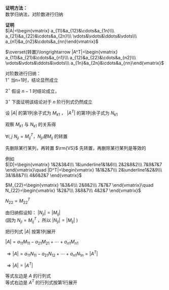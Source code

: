 **证明方法：**  
数学归纳法，对阶数进行归纳  
  
**证明**  
 $|A|=\begin{vmatrix}  
a_{11}&a_{12}&\cdots&a_{1n}\\\  
a_{21}&a_{22}&\cdots&a_{2n}\\\  
\vdots&\vdots&\ddots&\vdots\\\  
a_{n1}&a_{n2}&\cdots&a_{nn}\end{vmatrix}$  
  
 $\overset{转置}\longrightarrow  
|A^T|=\begin{vmatrix}  
a_{11}&a_{21}&\cdots&a_{n1}\\\  
a_{12}&a_{22}&\cdots&a_{n2}\\\  
\vdots&\vdots&\ddots&\vdots\\\  
a_{1n}&a_{2n}&\cdots&a_{nn}\end{vmatrix}$  
  
对阶数进行归纳：  
 $1^\circ$  当n=1时，结论显然成立  
  
 $2^\circ$  假设 $n-1$ 时结论成立，  
  
 $3^\circ$  下面证明该结论对于 $n$ 阶行列式仍然成立  
  
设 $|A|$ 的第1列余子式为 $M_{k1}$ ， $|A^T|$ 的第1列余子式为 $N_{k1}$  
  
  
  
观察 $M_{k1}$ 与 $N_{k1}$ 的关系得  
  
 $\forall i,j\ N_{ji}=M_{ij}^T，N_{ji}是M_{ij}$ 的转置  
  
先删除某行某列，再转置 $\rm{VS}$ 先转置，再删除某行某列是等效的  
  
例如  
 $|D|=\begin{vmatrix}  
1&2&3&4\\\  
1&\underline1&1&6\\\  
2&2&8&2\\\  
7&9&7&7  
\end{vmatrix}\quad  
|D^T|=\begin{vmatrix}  
1&1&2&7\\\  
2&\underline1&2&9\\\  
3&1&8&7\\\  
4&6&2&7  
\end{vmatrix}$  
  
 $M_{22}=\begin{vmatrix}  
1&3&4\\\  
2&8&2\\\  
7&7&7  
\end{vmatrix}\quad  
N_{22}=\begin{vmatrix}  
1&2&7\\\  
3&8&7\\\  
4&2&7  
\end{vmatrix}$  
  
 $N_{22}=M_{22}^T$  
  
由归纳假设知： $|N_{ji}|=|M_{ij}|$  
(因为 $N_{ji}=M_{ij}^T$ ，所以 $|N_{ji}|=|M_{ij}|$ )  
  
  
  
把行列式 $|A|$ 按第1列展开  
  
 $|A|=a_{11}M_{11}-a_{21}M_{21}+\cdots+a_{n1}M_{n1}$  
  
 $\Rightarrow|A|=a_{11}N_{11}-a_{21}N_{12}+\cdots+a_{n1}N_{1n}=|A^T|$  
  
 $\Rightarrow|A|=|A^T|$  
  
等式左边是 $A$ 的行列式  
等式右边是 $A^T$ 的行列式按第1行展开  
  
  
  
